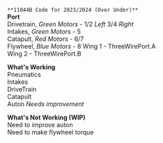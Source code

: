 `**11044B Code for 2023/2024 (Over Under)**`  
**Port**  
Drivetrain, *Green Motors* - 1/2 *Left* 3/4 *Right*  
Intakes, *Green Motors* - 5  
Catapult, *Red Motors* - 6/7  
Flywheel, *Blue Motors* - 8
Wing 1 - ThreeWirePort.A  
Wing 2 - ThreeWirePort.B  
  
**What's Working**  
Pneumatics  
Intakes  
DriveTrain  
Catapult  
Auton *Needs improvement*  
  
**What's Not Working (WIP)**  
Need to improve auton  
Need to make flywheel torque
